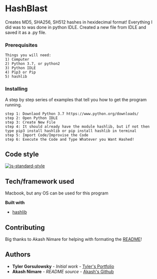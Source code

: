 # HashBlast

Creates MD5, SHA256, SH512 hashes in hexidecimal format! Everything I did was to was done in python IDLE. Created a new file from IDLE and saved it as a .py file.

### Prerequisites
```
Things you will need:
1) Computer
2) Python 3.7, or python2
3) Python IDLE
4) Pip3 or Pip
5) hashlib

```

### Installing

A step by step series of examples that tell you how to get the program running.

```
step 1: Downlaod Python 3.7 https://www.python.org/downloads/
step 2: Open Python IDLE
step 3: Create New File
step 4: It should already have the module hashlib, but if not then type pip3 install hashlib or pip install hashlib in terminal
step 5: Import Code/Improvise the Code
step 6: Execute the Code and Type Whatever you Want Hashed!
```

## Code style

[![js-standard-style](https://img.shields.io/badge/code%20style-standard-brightgreen.svg?style=flat)](https://github.com/feross/standard)

## Tech/framework used
Macbook, but any OS can be used for this program

<b>Built with</b>
- [hashlib](https://docs.python.org/2/library/hashlib.html)

## Contributing

Big thanks to Akash Nimare for helping with formating the [README](https://medium.com/@meakaakka/a-beginners-guide-to-writing-a-kickass-readme-7ac01da88ab3)!


## Authors

* **Tyler Gorsulowsky** - *Initial work* - [Tyler's Portfolio](https://github.com/TylersPortfolio)
* **Akash Nimare** - *README source* - [Akash's Github](https://github.com/akashnimare)



